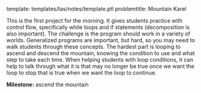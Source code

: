 template: templates/tas/notes/template.ptl
problemtitle: Mountain Karel

This is the first project for the morning.  It gives students practice with control flow, specifically while loops and if statements (decomposition is also important).  The challenge is the program should work in a variety of worlds.  Generalized programs are important, but hard, so you may need to walk students through these concepts.  The hardest part is looping to ascend and descend the mountain, knowing the condition to use and what step to take each time.  When helping students with loop conditions, it can help to talk through what it is that may no longer be true once we want the loop to stop that is true when we want the loop to continue.

**Milestone:** ascend the mountain